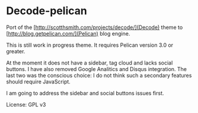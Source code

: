 Decode-pelican
==============

Port of the [http://scotthsmith.com/projects/decode/](Decode) theme to [http://blog.getpelican.com/](Pelican) blog engine.

This is still work in progress theme. It requires Pelican version 3.0 or greater.

At the moment it does not have a sidebar, tag cloud and lacks social buttons. I have also removed Google Analitics and Disqus integration.
The last two was the conscious choice: I do not think such a secondary features should require JavaScript.

I am going to address the sidebar and social buttons issues first.

License: GPL v3